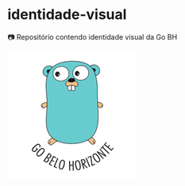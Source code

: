 # identidade-visual
:camera: Repositório contendo identidade visual da Go BH

![Logo](./logo-go-bh.png)
